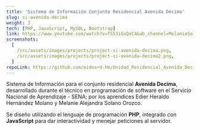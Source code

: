 ```yaml
---
title: 'Sistema de Información Conjunto Residencial Avenida Décima'
slug: si-avenida-decima
weight: 3
tech: [PHP, JavaScript, MySQL, Bootstrap]
link: https://www.youtube.com/watch?v=TS53iGuQxC4&ab_channel=MelanieSolano
screenshots:
  [
    /src/assets/images/projects/project-si-avenida-decima.png,
    /src/assets/images/projects/project-si-avenida-decima2.png,
  ]
repoLink: https://github.com/eideard-hm/Unidad_Residencial_Avenida_Decima
---
```


Sistema de Información para el conjunto residencial **Avenida Decima**, desarrollado durante el técnico en programación de software en el Servicio Nacional de Aprendizaje - SENA; por los aprendices Edier Heraldo Hernández Molano y Melanie Alejandra Solano Orozco.

Se diseño utilizando el lenguaje de programación **PHP**, integrado con **JavaScript** para dar interactividad y menejar peticiones al servidor.
